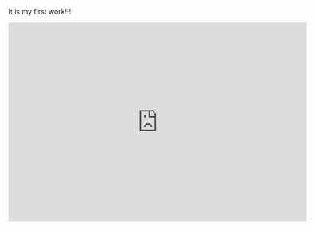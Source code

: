 It is my first work!!!
<iframe style="width:100%;height:auto;min-width:600px;min-height:400px;" src="https://star-history.com/embed?secret=Z2hwX1B3OUJpb3JEekEyaXhWMjVDZGFJaFdvbjJQdmx5ODQ5NEtkVQ==#xiaoqinnan3.github.io/xiaoqinnan3.github.io&Date" frameBorder="0"></iframe>
